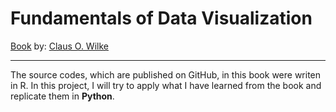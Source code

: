 # Fundamentals of Data Visualization

[Book](https://serialmentor.com/dataviz/index.html) by: [Claus O. Wilke](https://wilkelab.org/)

** **

The source codes, which are published on GitHub, in this book were writen in R. In this project, I will try to apply what I have learned from the book and replicate them in **Python**.


